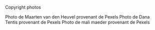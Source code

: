 Copyright photos

Photo de Maarten van den Heuvel provenant de Pexels
Photo de Dana Tentis provenant de Pexels
Photo de mali maeder provenant de Pexels
